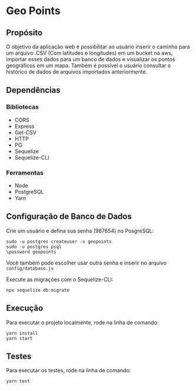 # Geo Points

## Propósito

O objetivo da aplicação web é possibilitar ao usuário inserir o caminho para um arquivo .CSV (Com latitudes e longitudes) em um bucket na aws, importar esses dados para um banco de dados e visualizar os pontos geográficos em um mapa. Também é possível o usuário consultar o histórico de dados de arquivos importados anteriormente.

## Dependências

### Bibliotecas

* CORS
* Express
* Get-CSV
* HTTP
* PG
* Sequelize
* Sequelize-CLI

### Ferramentas

* Node
* PostgreSQL
* Yarn

## Configuração de Banco de Dados

Crie um usuário e defina sua senha (987654) no PosgreSQL:

```
sudo -u postgres createuser -s geopoints
sudo -u postgres psql
\password geopoints
```

Você também pode escolher usar outra senha e inserir no arquivo `config/database.js`

Execute as migrações com o Sequelize-CLI:

```
npx sequelize db:migrate
```

## Execução

Para executar o projeto localmente, rode na linha de comando:

```
yarn install
yarn start
```

## Testes

Para executar os testes, rode na linha de comando:

```
yarn test
```

